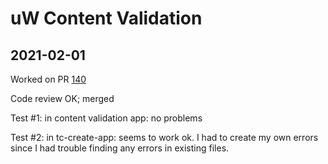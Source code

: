 # uW Content Validation


## 2021-02-01
Worked on PR [140](https://github.com/unfoldingWord/uw-content-validation/pull/140)

Code review OK; merged

Test #1: in content validation app: no problems

Test #2: in tc-create-app: seems to work ok. I had to create my own errors since I had trouble finding any errors in existing files.

